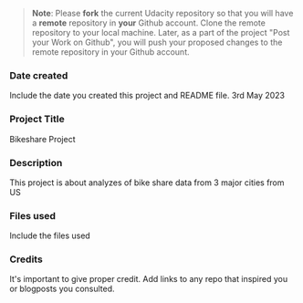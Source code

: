 >**Note**: Please **fork** the current Udacity repository so that you will have a **remote** repository in **your** Github account. Clone the remote repository to your local machine. Later, as a part of the project "Post your Work on Github", you will push your proposed changes to the remote repository in your Github account.

### Date created
Include the date you created this project and README file.
3rd May 2023

### Project Title
Bikeshare Project

### Description
This project is about analyzes of bike share data from 3 major cities from US

### Files used
Include the files used

### Credits
It's important to give proper credit. Add links to any repo that inspired you or blogposts you consulted.

